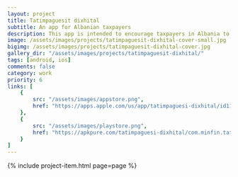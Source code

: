 ```yaml
---
layout: project
title: Tatimpaguesit dixhital
subtitle: An app for Albanian taxpayers
description: This app is intended to encourage taxpayers in Albania to be part of the fight against informality. Through the app they can send their suggestions, critical thoughts. Also the citizens can denounce corruption cases providing comments and evidence, while chosing whether to remain anonym.
image: /assets/images/projects/tatimpaguesit-dixhital-cover-small.jpg
bigimg: /assets/images/projects/tatimpaguesit-dixhital-cover.jpg
gallery_dir: "/assets/images/projects/tatimpaguesit-dixhital/"
tags: [android, ios]
comments: false
category: work
priority: 6
links: [
    {
        src: "/assets/images/appstore.png",
        href: "https://apps.apple.com/us/app/tatimpaguesi-dixhital/id1110418517"
    },
    {
        src: "/assets/images/playstore.png",
        href: "https://apkpure.com/tatimpaguesi-dixhital/com.minfin.tatimpaguesitdixhital"
    }
]
---
```


{% include project-item.html page=page %}